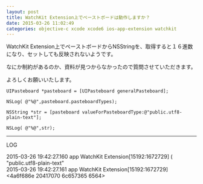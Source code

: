 ```yaml
---
layout: post
title: WatchKit Extension上でペーストボードは動作しますか？
date: 2015-03-26 11:02:49
categories: objective-c xcode xcode6 ios-app-extension watchkit
---
```

<!-- {% raw %} -->
<p>WatchKit Extension上でペーストボードからNSStringを、取得すると１６進数になり、セットしても反映されないようです。</p>

<p>なにか制約があるのか、資料が見つからなかったので質問させていただきます。</p>

<p>よろしくお願いいたします。</p>

<pre><code>UIPasteboard *pasteboard = [UIPasteboard generalPasteboard];

NSLog( @"%@",pasteboard.pasteboardTypes);

NSString *str = [pasteboard valueForPasteboardType:@"public.utf8-plain-text"];

NSLog( @"%@",str);
</code></pre>

<hr>

<p>LOG</p>

<p>2015-03-26 19:42:27.160 app WatchKit Extension[15192:1672729] (<br>
    "public.utf8-plain-text"<br>
2015-03-26 19:42:27.161 app WatchKit Extension[15192:1672729] &lt;4a6f686e 20417070 6c657365 6564></p>
<!-- {% endraw %} -->
